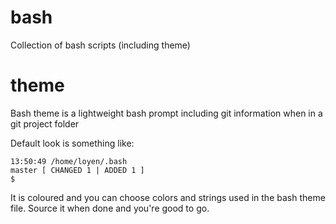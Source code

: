 # bash
Collection of bash scripts (including theme)

# theme
Bash theme is a lightweight bash prompt including git information when in a git project folder

Default look is something like:

```
13:50:49 /home/loyen/.bash
master [ CHANGED 1 | ADDED 1 ]
$
```

It is coloured and you can choose colors and strings used in the bash theme file. Source it when done and you're good to go.
